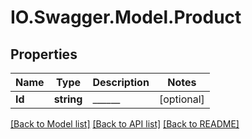 # IO.Swagger.Model.Product
## Properties

Name | Type | Description | Notes
------------ | ------------- | ------------- | -------------
**Id** | **string** | ______ | [optional] 

[[Back to Model list]](../README.md#documentation-for-models) [[Back to API list]](../README.md#documentation-for-api-endpoints) [[Back to README]](../README.md)

